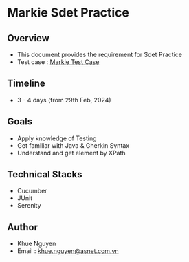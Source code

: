 # Markie Sdet Practice

## Overview
- This document provides the requirement for Sdet Practice
- Test case : [Markie Test Case](https://docs.google.com/spreadsheets/d/1quY2kpMq6uZ4jnszB2KDtxl8qCwKzRYHSG0TyxFKIng/edit?usp=sharing)

## Timeline
- 3 - 4 days (from 29th Feb, 2024)

## Goals
- Apply knowledge of Testing
- Get familiar with Java & Gherkin Syntax
- Understand and get element by XPath

## Technical Stacks
- Cucumber
- JUnit
- Serenity

## Author
- Khue Nguyen
- Email : [khue.nguyen@asnet.com.vn](khue.nguyen@asnet.com.vn)